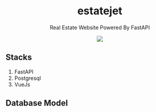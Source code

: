 <div align="center">
  <h1> estatejet </h1>
  <p> Real Estate Website Powered By FastAPI </p>
  <img src="https://github.com/khan-asfi-reza/estate-jet/actions/workflows/CI.yml/badge.svg">  
</div>  

## Stacks

1. FastAPI
2. Postgresql
3. VueJs

## Database Model
